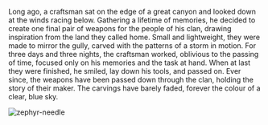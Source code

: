 Long ago, a craftsman sat on the edge of a great canyon and looked down at the winds racing below. Gathering a lifetime of memories, he decided to create one final pair of weapons for the people of his clan, drawing inspiration from the land they called home. Small and lightweight, they were made to mirror the gully, carved with the patterns of a storm in motion. For three days and three nights, the craftsman worked, oblivious to the passing of time, focused only on his memories and the task at hand. When at last they were finished, he smiled, lay down his tools, and passed on. Ever since, the weapons have been passed down through the clan, holding the story of their maker. The carvings have barely faded, forever the colour of a clear, blue sky.

<img src="https://d2hl7maqck52px.cloudfront.net/weapons/zephyr-needle.webp" alt="zephyr-needle" class="center">
